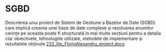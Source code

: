 # SGBD
Descrierea unui proiect de Sistem de Gestiune a Bazelor de Date (SGBD) care implică crearea unei baze de date complexe și rezolvarea anumitor cerințe pe aceasta poate fi structurată în mai multe secțiuni pentru a detalia clar obiectivele, tehnologiile utilizate, metodele de implementare și rezultatele obținute
[232_Ilie_FlorinAlexandru_proiect.docx](https://github.com/AlexFlorin21/SGBD/files/14473750/232_Ilie_FlorinAlexandru_proiect.docx)
